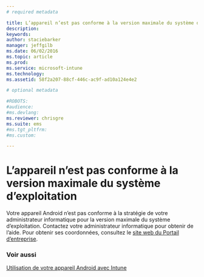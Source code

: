 ```yaml
---
# required metadata

title: L’appareil n’est pas conforme à la version maximale du système d’exploitation | Microsoft Intune
description:
keywords:
author: staciebarker
manager: jeffgilb
ms.date: 06/02/2016
ms.topic: article
ms.prod:
ms.service: microsoft-intune
ms.technology:
ms.assetid: 58f2a207-88cf-446c-ac9f-ad10a124e4e2

# optional metadata

#ROBOTS:
#audience:
#ms.devlang:
ms.reviewer: chrisgre
ms.suite: ems
#ms.tgt_pltfrm:
#ms.custom:

---
```


# L’appareil n’est pas conforme à la version maximale du système d’exploitation

Votre appareil Android n’est pas conforme à la stratégie de votre administrateur informatique pour la version maximale du système d’exploitation. Contactez votre administrateur informatique pour obtenir de l’aide. Pour obtenir ses coordonnées, consultez le [site web du Portail d’entreprise](http://portal.manage.microsoft.com).


### Voir aussi
[Utilisation de votre appareil Android avec Intune](using-your-android-device-with-intune.md)

<!--HONumber=Jun16_HO2-->


